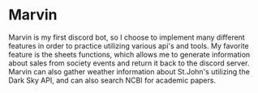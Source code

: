 # Marvin
Marvin is my first discord bot, so I choose to implement many different features in order to practice utilizing various api's and tools. My favorite feature is the sheets functions, which allows me to generate information about sales from society events and return it back to the discord server. Marvin can also gather weather information about St.John's utilizing the Dark Sky API, and can also search NCBI for academic papers.
